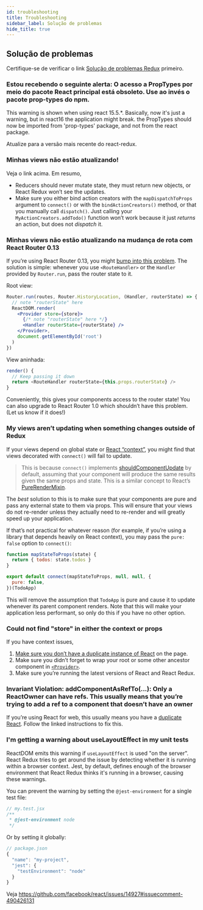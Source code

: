 ```yaml
---
id: troubleshooting
title: Troubleshooting
sidebar_label: Solução de problemas
hide_title: true
---
```


## Solução de problemas

Certifique-se de verificar o link [Solução de problemas Redux](https://redux.js.org/troubleshooting) primeiro.

### Estou recebendo o seguinte alerta: O acesso a PropTypes por meio do pacote React principal está obsoleto. Use ao invés o pacote prop-types do npm.

This warning is shown when using react 15.5.\*. Basically, now it's just a warning, but in react16 the application might break. the PropTypes should now be imported from 'prop-types' package, and not from the react package.

Atualize para a versão mais recente do react-redux.

### Minhas views não estão atualizando!

Veja o link acima.
Em resumo,

- Reducers should never mutate state, they must return new objects, or React Redux won’t see the updates.
- Make sure you either bind action creators with the `mapDispatchToProps` argument to `connect()` or with the `bindActionCreators()` method, or that you manually call `dispatch()`. Just calling your `MyActionCreators.addTodo()` function won’t work because it just _returns_ an action, but does not _dispatch_ it.

### Minhas views não estão atualizando na mudança de rota com React Router 0.13

If you’re using React Router 0.13, you might [bump into this problem](https://github.com/reduxjs/react-redux/issues/43). The solution is simple: whenever you use `<RouteHandler>` or the `Handler` provided by `Router.run`, pass the router state to it.

Root view:

```jsx
Router.run(routes, Router.HistoryLocation, (Handler, routerState) => {
  // note "routerState" here
  ReactDOM.render(
    <Provider store={store}>
      {/* note "routerState" here */}
      <Handler routerState={routerState} />
    </Provider>,
    document.getElementById('root')
  )
})
```

View aninhada:

```js
render() {
  // Keep passing it down
  return <RouteHandler routerState={this.props.routerState} />
}
```

Conveniently, this gives your components access to the router state!
You can also upgrade to React Router 1.0 which shouldn’t have this problem. (Let us know if it does!)

### My views aren’t updating when something changes outside of Redux

If your views depend on global state or [React “context”](http://facebook.github.io/react/docs/context.html), you might find that views decorated with `connect()` will fail to update.

> This is because `connect()` implements [shouldComponentUpdate](https://facebook.github.io/react/docs/component-specs.html#updating-shouldcomponentupdate) by default, assuming that your component will produce the same results given the same props and state. This is a similar concept to React’s [PureRenderMixin](https://facebook.github.io/react/docs/pure-render-mixin.html).

The _best_ solution to this is to make sure that your components are pure and pass any external state to them via props. This will ensure that your views do not re-render unless they actually need to re-render and will greatly speed up your application.

If that’s not practical for whatever reason (for example, if you’re using a library that depends heavily on React context), you may pass the `pure: false` option to `connect()`:

```js
function mapStateToProps(state) {
  return { todos: state.todos }
}

export default connect(mapStateToProps, null, null, {
  pure: false,
})(TodoApp)
```

This will remove the assumption that `TodoApp` is pure and cause it to update whenever its parent component renders. Note that this will make your application less performant, so only do this if you have no other option.

### Could not find "store" in either the context or props

If you have context issues,

1. [Make sure you don’t have a duplicate instance of React](https://medium.com/@dan_abramov/two-weird-tricks-that-fix-react-7cf9bbdef375) on the page.
2. Make sure you didn’t forget to wrap your root or some other ancestor component in [`<Provider>`](#provider-store).
3. Make sure you’re running the latest versions of React and React Redux.

### Invariant Violation: addComponentAsRefTo(...): Only a ReactOwner can have refs. This usually means that you’re trying to add a ref to a component that doesn’t have an owner

If you’re using React for web, this usually means you have a [duplicate React](https://medium.com/@dan_abramov/two-weird-tricks-that-fix-react-7cf9bbdef375). Follow the linked instructions to fix this.

### I'm getting a warning about useLayoutEffect in my unit tests

ReactDOM emits this warning if `useLayoutEffect` is used "on the server". React Redux tries to get around the issue by detecting whether it is running within a browser context. Jest, by default, defines enough of the browser environment that React Redux thinks it's running in a browser, causing these warnings.

You can prevent the warning by setting the `@jest-environment` for a single test file:

```jsx
// my.test.jsx
/**
 * @jest-environment node
 */
```

Or by setting it globally:

```js
// package.json
{
  "name": "my-project",
  "jest": {
    "testEnvironment": "node"
  }
}
```

Veja https://github.com/facebook/react/issues/14927#issuecomment-490426131
